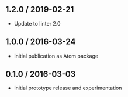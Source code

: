 ## 1.2.0 / 2019-02-21

- Update to linter 2.0

## 1.0.0 / 2016-03-24

- Initial publication as Atom package

## 0.1.0 / 2016-03-03

- Initial prototype release and experimentation
